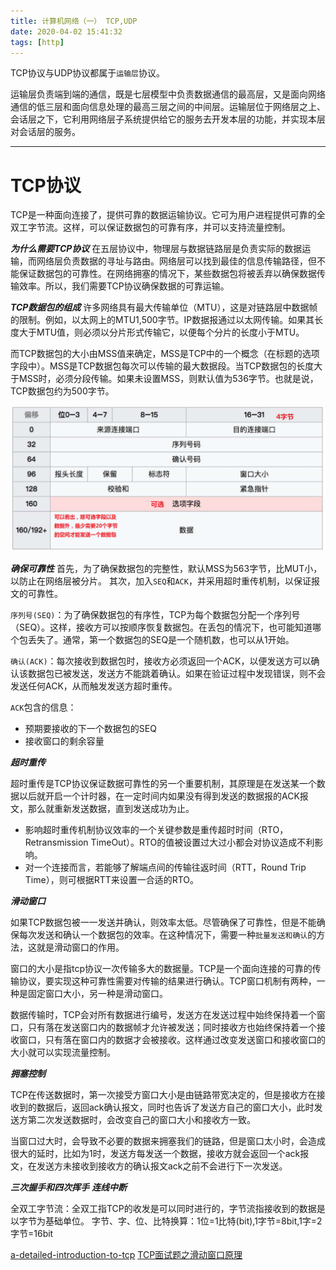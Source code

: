 ```yaml
---
title: 计算机网络（一） TCP,UDP
date: 2020-04-02 15:41:32
tags: [http]
---
```


TCP协议与UDP协议都属于`运输层`协议。


运输层负责端到端的通信，既是七层模型中负责数据通信的最高层，又是面向网络通信的低三层和面向信息处理的最高三层之间的中间层。运输层位于网络层之上、会话层之下，它利用网络层子系统提供给它的服务去开发本层的功能，并实现本层对会话层的服务。

***

# TCP协议 

TCP是一种面向连接了，提供可靠的数据运输协议。它可为用户进程提供可靠的全双工字节流。这样，可以保证数据包的可靠有序，并可以支持流量控制。

***为什么需要TCP协议***
在五层协议中，物理层与数据链路层是负责实际的数据运输，而网络层负责数据的寻址与路由。网络层可以找到最佳的信息传输路径，但不能保证数据包的可靠性。在网络拥塞的情况下，某些数据包将被丢弃以确保数据传输效率。所以，我们需要TCP协议确保数据的可靠运输。
 
***TCP数据包的组成***
许多网络具有最大传输单位（MTU），这是对链路层中数据帧的限制。例如，以太网上的MTU1,500字节。IP数据报通过以太网传输。如果其长度大于MTU值，则必须以分片形式传输它，以便每个分片的长度小于MTU。

而TCP数据包的大小由MSS值来确定，MSS是TCP中的一个概念（在标题的选项字段中）。MSS是TCP数据包每次可以传输的最大数据段。当TCP数据包的长度大于MSS时，必须分段传输。如果未设置MSS，则默认值为536字节。也就是说，TCP数据包约为500字节。

![TCP数据包的组成](/image/http/http-1-tcp.png)


***确保可靠性***
首先，为了确保数据包的完整性，默认MSS为563字节，比MUT小，以防止在网络层被分片。
其次，加入`SEQ`和`ACK`，并采用超时重传机制，以保证报文的可靠性。

`序列号(SEQ)`：为了确保数据包的有序性，TCP为每个数据包分配一个序列号（SEQ）。这样，接收方可以按顺序恢复数据包。在丢包的情况下，也可能知道哪个包丢失了。通常，第一个数据包的SEQ是一个随机数，也可以从1开始。

`确认(ACK)`：每次接收到数据包时，接收方必须返回一个ACK，以便发送方可以确认该数据包已被发送，发送方不能跳着确认。如果在验证过程中发现错误，则不会发送任何ACK，从而触发发送方超时重传。

`ACK`包含的信息：
+	预期要接收的下一个数据包的SEQ
+	接收窗口的剩余容量


***超时重传***

超时重传是TCP协议保证数据可靠性的另一个重要机制，其原理是在发送某一个数据以后就开启一个计时器，在一定时间内如果没有得到发送的数据报的ACK报文，那么就重新发送数据，直到发送成功为止。

+	影响超时重传机制协议效率的一个关键参数是重传超时时间（RTO，Retransmission TimeOut）。RTO的值被设置过大过小都会对协议造成不利影响。
+	对一个连接而言，若能够了解端点间的传输往返时间（RTT，Round Trip Time），则可根据RTT来设置一合适的RTO。



***滑动窗口***

如果TCP数据包被一一发送并确认，则效率太低。尽管确保了可靠性，但是不能确保每次发送和确认一个数据包的效率。在这种情况下，需要一种`批量发送和确认`的方法，这就是滑动窗口的作用。

窗口的大小是指tcp协议一次传输多大的数据量。TCP是一个面向连接的可靠的传输协议，要实现这种可靠性需要对传输的结果进行确认。TCP窗口机制有两种，一种是固定窗口大小，另一种是滑动窗口。
 
数据传输时，TCP会对所有数据进行编号，发送方在发送过程中始终保持着一个窗口，只有落在发送窗口内的数据帧才允许被发送；同时接收方也始终保持着一个接收窗口，只有落在窗口内的数据才会被接收。这样通过改变发送窗口和接收窗口的大小就可以实现流量控制。


***拥塞控制***

TCP在传送数据时，第一次接受方窗口大小是由链路带宽决定的，但是接收方在接收到的数据后，返回ack确认报文，同时也告诉了发送方自己的窗口大小，此时发送方第二次发送数据时，会改变自己的窗口大小和接收方一致。

当窗口过大时，会导致不必要的数据来拥塞我们的链路，但是窗口太小时，会造成很大的延时，比如为1时，发送方每发送一个数据，接收方就会返回一个ack报文，在发送方未接收到接收方的确认报文ack之前不会进行下一次发送。


***三次握手和四次挥手***
***连线中断***


全双工字节流：全双工指TCP的收发是可以同时进行的，字节流指接收到的数据是以字节为基础单位。
字节、字、位、比特换算：1位=1比特(bit),1字节=8bit,1字=2字节=16bit


[a-detailed-introduction-to-tcp](https://dzone.com/articles/a-detailed-introduction-to-tcp)
[TCP面试题之滑动窗口原理](https://www.cnblogs.com/hujinshui/p/10472671.html)